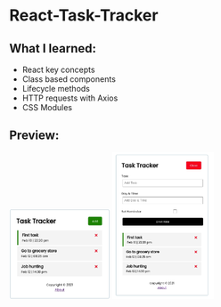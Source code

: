 # React-Task-Tracker

## What I learned:
- React key concepts
- Class based components
- Lifecycle methods
- HTTP requests with Axios
- CSS Modules

## Preview:

<p float="left">
  <img src="https://github.com/sergiornelas/React-Task-Tracker/blob/main/readme-images/1.jpeg" width="36%" height="36%">
  <img src="https://github.com/sergiornelas/React-Task-Tracker/blob/main/readme-images/2.jpeg" width="36%" height="36%">
</p>
